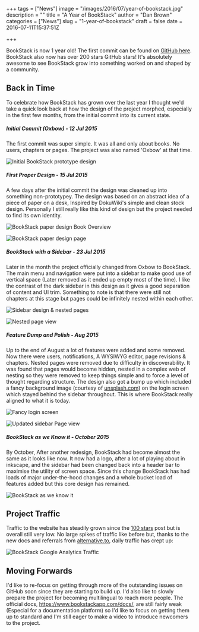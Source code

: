 +++
tags = ["News"]
image = "/images/2016/07/year-of-bookstack.jpg"
description = ""
title = "A Year of BookStack"
author = "Dan Brown"
categories = ["News"]
slug = "1-year-of-bookstack"
draft = false
date = 2016-07-11T15:37:51Z

+++

BookStack is now 1 year old! The first commit can be found on [GitHub here](https://github.com/BookStackApp/BookStack/commit/eaa1765c7a68cd671bcb37a666203210bf05d217). BookStack also now has over 200 stars GitHub stars! It's absolutely awesome to see BookStack grow into something worked on and shaped by a community.

## Back in Time

To celebrate how BookStack has grown over the last year I thought we'd take a quick look back at how the design of the project morphed, especially in the first few months, from the initial commit into its current state.

##### Initial Commit (Oxbow) - 12 Jul 2015

The first commit was super simple. It was all and only about books. No users, chapters or pages. The project was also named 'Oxbow' at that time.

![Initial BookStack prototype design](/images/2016/07/first-version.png)

##### First Proper Design - 15 Jul 2015

A few days after the initial commit the design was cleaned up into something non-prototypey. The design was based on an abstract idea of a piece of paper on a desk, Inspired by DokuWiki's simple and clean stock design. Personally I still really like this kind of design but the project needed to find its own identity.


![BookStack paper design Book Overview](/images/2016/07/BookStack-paper-design-book.png)

![BookStack paper design page](/images/2016/07/BookStack-paper-design-page.png)


##### BookStack with a Sidebar - 23 Jul 2015

Later in the month the project officially changed from Oxbow to BookStack. The main menu and navigation were put into a sidebar to make good use of vertical space (Later removed as it ended up empty most of the time). I like the contrast of the dark sidebar in this design as it gives a good separation of content and UI trim. Something to note is that there were still not chapters at this stage but pages could be infinitely nested within each other.

![Sidebar design & nested pages](/images/2016/07/nested-book-view-sidebar.png)

![Nested page view](/images/2016/07/BookStack-nested-page-view.png)


##### Feature Dump and Polish - Aug 2015

Up to the end of August a lot of features were added and some removed. Now there were users, notifications, A WYSIWYG editor, page revisions & chapters. Nested pages were removed due to difficulty in discoverability. It was found that pages would become hidden, nested in a complex web of nesting so they were removed to keep things simple and to force a level of thought regarding structure. The design also got a bump up which included a fancy background image (courtesy of [unsplash.com](https://unsplash.com/)) on the login screen which stayed behind the sidebar throughout. This is where BookStack really aligned to what it is today.

![Fancy login screen](/images/2016/07/bookstack-grand-login.png)

![Updated sidebar Page view](/images/2016/07/feature-dump-page.png)

##### BookStack as we Know it - October 2015

By October, After another redesign, BookStack had become almost the same as it looks like now. It now had a logo, after a lot of playing about in inkscape, and the sidebar had been changed back into a header bar to maximise the utility of screen space. Since this change BookStack has had loads of major under-the-hood changes and a whole bucket load of features added but this core design has remained. 

![BookStack as we know it](/images/2016/07/BookStack-as-we-know-it.png)

## Project Traffic

Traffic to the website has steadily grown since the [100 stars](https://www.bookstackapp.com/blog/100-stars-on-github/) post but is overall still very low. No large spikes of traffic like before but, thanks to the new docs and referrals from [alternative.to](http://alternativeto.net/software/bookstack/), daily traffic has crept up:

![BookStack Google Analytics Traffic](/images/2016/07/site-traffic.png)

## Moving Forwards

I'd like to re-focus on getting through more of the outstanding issues on GitHub soon since they are starting to build up. I'd also like to slowly prepare the project for becoming multilingual to reach more people. The official docs, https://www.bookstackapp.com/docs/, are still fairly weak (Especial for a documentation platform) so I'd like to focus on getting them up to standard and I'm still eager to make a video to introduce newcomers to the project.
